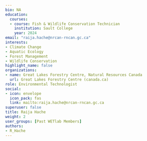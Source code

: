 ```yaml
--- 
bio: NA
education:
  courses:
  - course: Fish & Wildlife Conservation Technician
    institution: Sault College
    year: 2024
email: "raija.hache@nrcan-rncan.gc.ca"
interests:
- Climate Change
- Aquatic Ecology
- Forest Management
- Wildlife Conservation
highlight_name: false
organizations:
- name: Great Lakes Forestry Centre, Natural Resources Canada
  url: Great Lakes Forestry Centre (canada.ca)
role: Environmental Technologist
social:
- icon: envelope
  icon_pack: fas
  link: mailto:raija.hache@nrcan-rncan.gc.ca
superuser: false
title: Raija Hache
weight: 2
user_groups: [Past WETlab Members]
authors:
- R_Hache
---
```









